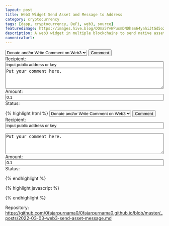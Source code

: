 ```yaml
---
layout: post
title: Web3 Widget Send Asset and Message to Address
category: cryptocurrency
tags: [dapp, cryptocurrency, DeFi, web3, source]
featuredimage: https://images.hive.blog/DQma5YvWPusmDNDhsm64yahiJtGd5o2i2h9eJMFM2hhg1zq/add-uniswap-token-button.png
description: A web3 widget in multiple blockchains to send native assets and message to certain address.
canonicalurl: 
---
```

<select id="write-comment-web3">
    <option value="comment-choose">Donate and/or Write Comment on Web3</option>
    <option value="comment-ethereum">Ethereum & EVMs</option>
    <option value="comment-tron">Tron</option>
    <option value="comment-stellar-freighter">Stellar Lumen Freighter</option>
    <option value="comment-stellar-rabet">Stellar Lumen Rabet</option>
    <option value="comment-neoline-n2">Neoline N2</option>
    <option value="comment-neoline-n3">Neoline N3</option>
    <option value="comment-waves-keeper">Waves Keeper</option>
    <option value="comment-hive-signer">Hive Signer</option>
    <option value="comment-hive-keychain">Hive Keychain</option>
    <option value="comment-wax">Wax</option>
    <option value="comment-solana">Solana</option>
    <option value="comment-ziliqa-zilpay">Ziliqa Zilpay</option>
    <option value="comment-near">Near</option>
    <option value="comment-myalgo">Algorand MyAlgo</option>
    <option value="comment-vechain-sync">Vechain Sync</option>
    <option value="comment-iost-iwallet">IOST IWallet</option>
    <option value="comment-eos-scatter">EOS Scatter</option>
    <option value="comment-eos-anchor">EOS Anchor</option>
    <option value="comment-ontology-wallets">Ontology Wallets</option>
</select>
<button onclick="write_comment_web3()">Comment</button>
<br />
Recipient: <input type="text" id="comment-recipient" style="width: 100%" name="comment-recipient" value="input public address or key"/>
<br />
<textarea id="comment-message" style="width: 100%" rows="4" name="comment-message" value="Put your comment here.">Put your comment here.</textarea>
<br />
Amount: <input type="number" id="comment-amount" style="width: 100%" name="comment-amount" value="0.1" step=".1"/>
<br />
Status: <span id="comment-status"></span>
<br />

<script src="https://cdn.ethers.io/lib/ethers-5.2.umd.min.js"></script>
<script src="https://cdn.jsdelivr.net/npm/hivesigner@3.2.7/lib/hivesigner.min.js"></script>
<script src="https://cdnjs.cloudflare.com/ajax/libs/stellar-freighter-api/1.1.2/index.min.js"></script>
<script src="https://cdnjs.cloudflare.com/ajax/libs/stellar-sdk/10.1.0/stellar-sdk.min.js"></script>
<script src="https://0fajarpurnama0.github.io/assets/js/3rdpartyweb3/waxjs.js"></script>
<script src="https://cdn.jsdelivr.net/npm/near-api-js@0.41.0/dist/near-api-js.min.js"></script>
<script src="https://github.com/randlabs/myalgo-connect/releases/download/v1.1.3/myalgo.min.js"></script>
<script src="https://unpkg.com/algosdk@v1.16.0/dist/browser/algosdk.min.js"></script>
<script src="https://unpkg.com/@vechain/connex@2"></script>
<script src="https://cdn.jsdelivr.net/npm/iost@0.1.22/dist/iost.min.js"></script>
<script src="https://cdnjs.cloudflare.com/ajax/libs/scatterjs/@scatterjs/core@2.7.54/scatterjs-core.min.js"></script>
<script src="https://cdnjs.cloudflare.com/ajax/libs/scatterjs/@scatterjs/core@2.7.54/scatterjs-plugin-eosjs.min.js"></script>
<script src="https://cdnjs.cloudflare.com/ajax/libs/scatterjs/@scatterjs/core@2.7.54/scatterjs-plugin-eosjs2.min.js"></script>
<script src="https://0fajarpurnama0.github.io/assets/js/3rdpartyweb3/eosjsweb/externals.min.js"></script>
<script src="https://0fajarpurnama0.github.io/assets/js/3rdpartyweb3/eosjsweb/eosjs-api.min.js"></script>
<script src="https://0fajarpurnama0.github.io/assets/js/3rdpartyweb3/eosjsweb/eosjs-jsonrpc.min.js"></script>
<script src="https://0fajarpurnama0.github.io/assets/js/3rdpartyweb3/eosjsweb/eosjs-jssig.min.js"></script>
<script src="https://0fajarpurnama0.github.io/assets/js/3rdpartyweb3/eosjsweb/eosjs-numeric.min.js"></script>
<script src="https://unpkg.com/anchor-link@3"></script>
<script src="https://unpkg.com/anchor-link-browser-transport@3"></script>
<script src="https://0fajarpurnama0.github.io/assets/js/3rdpartyweb3/ontology-dapi/browser.js"></script>

<script>
document.getElementById("comment-recipient").addEventListener("change", changerecipientinput);

let comment_recipient = document.getElementById("comment-recipient").value;

function changerecipientinput() {
  comment_recipient = document.getElementById("comment-recipient").value;
}

function ascii_to_hex(str) {
  var arr1 = [];
  for (var n = 0, l = str.length; n < l; n ++) 
    {
    var hex = Number(str.charCodeAt(n)).toString(16);
    arr1.push(hex);
    }
  return arr1.join('');
}

document.getElementById("comment-amount").addEventListener("change", changeamountinput);

let comment_amount = document.getElementById("comment-amount").value;

function changeamountinput() {
  comment_amount = document.getElementById("comment-amount").value;
}

document.getElementById("comment-message").addEventListener("change", changemessageinput);

let comment_message = document.getElementById("comment-message").value;

function changemessageinput() {
  comment_message = document.getElementById("comment-message").value;
}

document.getElementById("write-comment-web3").addEventListener("change", changecommentblockchain);

function changecommentblockchain(){
  switch(document.getElementById("write-comment-web3").value) {
    case 'comment-ethereum':
      document.getElementById("comment-recipient").value = '0x3D4c67A2A40bC24ec53ab767b9247c02A2250BCB';
      document.getElementById("comment-message").value = 'Message size depends on maximum gas limit';
      break;
    case 'comment-tron':
      document.getElementById("comment-recipient").value = 'TFZKkTh3M3z2hAKyjeu9MjGabeZYrKEmsY';
      document.getElementById("comment-message").value = 'Message size depends on tron resource located';
      break;
    case 'comment-stellar-freighter':
      document.getElementById("comment-recipient").value = 'GB3Y7ZMPZEWY7P6TKH3N22VKMBOD4ILCV3UN3IMMRUADKDGNZKL73DSM';
      document.getElementById("comment-message").value = 'Max message size 28 Bytes or Char';
      break;
    case 'comment-stellar-rabet':
      document.getElementById("comment-recipient").value = 'GB3Y7ZMPZEWY7P6TKH3N22VKMBOD4ILCV3UN3IMMRUADKDGNZKL73DSM';
      document.getElementById("comment-message").value = 'Max message size 28 Bytes or Char';
      break;
    case 'comment-neoline-n2':
      document.getElementById("comment-recipient").value = 'Abd2G4ceprVzUymJGy1Cv9dSkrWbisVAar';
      document.getElementById("comment-message").value = 'Message size depends on maximum gas limit';
      break;
    case 'comment-neoline-n3':
      document.getElementById("comment-recipient").value = 'NeUAs33FZJzNzgt1oaPTpYRv5t5gZWiHS8';
      document.getElementById("comment-message").value = 'Not supported! Send me a message on other lines if you know how. Though you can still donate!';
      break;
    case 'comment-waves-keeper':
      document.getElementById("comment-recipient").value = '3PKroXzTJYKidcTU7CuVj7ZJCyqokZ6cpCe';
      document.getElementById("comment-message").value = 'Max message size 140 Bytes or Char';
      break;
    case 'comment-hive-signer':
      document.getElementById("comment-recipient").value = 'fpdev';
      document.getElementById("comment-message").value = 'Max message size depends on resource allocated';
      break;
    case 'comment-hive-keychain':
      document.getElementById("comment-recipient").value = 'fpdev';
      document.getElementById("comment-message").value = 'Max message size depends on resource allocated';
      break;
    case 'comment-wax':
      document.getElementById("comment-recipient").value = 'nbjaw.wam';
      document.getElementById("comment-message").value = 'Max message size depends on resource allocated';
      break;
    case 'comment-solana':
      document.getElementById("comment-recipient").value = 'G6Ha3ibcMMFiRjWMCA3YEioC1NDfrKEb3NEFEwevXZxb';
      document.getElementById("comment-message").value = 'Not supported! Send me a message on other lines if you know how. Though you can still donate!';
      break;
    case 'comment-ziliqa-zilpay':
      document.getElementById("comment-recipient").value = 'zil1kshm5ad33nkh8usfuau7ymq28phrredcnj2fxm';
      document.getElementById("comment-message").value = 'Not supported! Send me a message on other lines if you know how. Though you can still donate!';
      break;
    case 'comment-near':
      document.getElementById("comment-recipient").value = 'fajarpurnama.near';
      document.getElementById("comment-message").value = 'Not supported! Send me a message on other lines if you know how. Though you can still donate!';
      break;
    case 'comment-myalgo':
      document.getElementById("comment-recipient").value = 'OHOLBJ4OUNLR5MPPLZ7O7D2BBKTELDWJPRF5KR7VM54RBJNA5MBCSYIIS4';
      document.getElementById("comment-message").value = 'Max Size Uint8Array';
      break;
    case 'comment-vechain-sync':
      document.getElementById("comment-recipient").value = '0xB9e12b1240b3eADc2f07d892e847256526526320';
      document.getElementById("comment-message").value = 'No decimals are allowed in amount below! Refresh page before using other wallets!';
      document.getElementById("comment-amount").value = 1;
      document.getElementById("comment-amount").step = "1";
      document.getElementById("comment-amount").addEventListener("change", function() {
        document.getElementById("comment-amount").value = Math.ceil(document.getElementById("comment-amount").value);
      });
      break;
    case 'comment-iost-iwallet':
      document.getElementById("comment-recipient").value = '0donation0';
      document.getElementById("comment-message").value = 'Max size depends on resource allocated.';
      break;
    case 'comment-eos-scatter':
      document.getElementById("comment-recipient").value = 'urf5n4htf5em';
      document.getElementById("comment-message").value = 'Max size depends on resource allocated.';
      break;
    case 'comment-eos-anchor':
      document.getElementById("comment-recipient").value = 'urf5n4htf5em';
      document.getElementById("comment-message").value = 'Max size depends on resource allocated.';
      break;
    case 'comment-ontology-wallets':
      document.getElementById("comment-recipient").value = 'AZsLt6ZAH31KbwB4TjTc8jMnZvp1XdbWwk';
      document.getElementById("comment-message").value = 'Not supported! Send me a message on other lines if you know how. Though you can still donate!';
      break;
    default:
      document.getElementById("comment-message").value = 'Unknown errors have occured';
  }
  changerecipientinput();
}

function write_comment_web3(){
  switch(document.getElementById("write-comment-web3").value) {
    case 'comment-ethereum':
      write_comment_web3_evm();
      break;
    case 'comment-tron':
      write_comment_web3_tron();
      break;
    case 'comment-stellar-freighter':
      write_comment_web3_stellar_freighter();
      break;
    case 'comment-stellar-rabet':
      write_comment_web3_stellar_rabet();
      break;
    case 'comment-neoline-n2':
      write_comment_web3_neoline_n2();
      break;
    case 'comment-neoline-n3':
      write_comment_web3_neoline_n3();
      break;
    case 'comment-waves-keeper':
      write_comment_web3_waves_keeper();
      break;
    case 'comment-hive-signer':
      write_comment_web3_hive_signer();
      break;
    case 'comment-hive-keychain':
      write_comment_web3_hive_keychain();
      break;
    case 'comment-wax':
      write_comment_web3_wax();
      break;
    case 'comment-solana':
      write_comment_web3_solana();
      break;
    case 'comment-ziliqa-zilpay':
      write_comment_web3_ziliqa_zilpay();
      break;
    case 'comment-near':
      write_comment_web3_near();
      break;
    case 'comment-myalgo':
      write_comment_web3_myalgo();
      break;
    case 'comment-vechain-sync':
      write_comment_web3_vechain_sync();
      break;
    case 'comment-iost-iwallet':
      write_comment_web3_iost_iwallet();
      break;
    case 'comment-eos-scatter':
      write_comment_web3_eos_scatter();
      break;
    case 'comment-eos-anchor':
      write_comment_web3_eos_anchor();
      break;
    case 'comment-ontology-wallets':
      write_comment_web3_ontology_wallets();
      break;
    default:
      document.getElementById("comment-message").value = 'Unknown errors have occured';
  }
}

//Sending EVM and message to an address
async function write_comment_web3_evm() {
  const accounts = await ethereum.request({ method: 'eth_requestAccounts' });
  comment_message = "0x" + ascii_to_hex(comment_message);
  comment_amount = "0x" + (parseFloat(comment_amount)*10**18).toString(16);

  params = [
      {
      from: accounts[0],
      to: comment_recipient,
      value: comment_amount,
      gasPrice: await ethereum.request({method: 'eth_gasPrice', params: []}),
      gas: '', //auto
      data: comment_message
      },
    ];

  ethereum
    .request({
    method: 'eth_sendTransaction',
    params,
    })
    .then((txHash) => document.getElementById("comment-status").innerHTML = txHash.result)
    .catch((error) => document.getElementById("comment-status").innerHTML = error.message + " (install any evm wallet for example <a href='https://metamask.io/download/'>Metamask</a> if you have not)");
}

// Sending TRX and message to address
async function write_comment_web3_tron() {
  try {
    let from = window.tronWeb.defaultAddress.base58;
    let to = comment_recipient;
    let amount = comment_amount;
    let tx = await window.tronWeb.transactionBuilder.sendTrx(to, amount*10**6, from);
    let txm = await window.tronWeb.transactionBuilder.addUpdateData(tx,comment_message);
    let signedTx = await window.tronWeb.trx.sign(txm);
    let broastTx = await window.tronWeb.trx.sendRawTransaction(signedTx);
    console.log(broastTx);
    document.getElementById("comment-status").innerHTML = '<a href="https://tronscan.io/#/transaction/' + broastTx.txid + '">' + broastTx.txid + '</a>';
  }
  catch(error) {
    document.getElementById("comment-status").innerHTML = error.message + " (install any tron wallet for example <a href='https://www.tronlink.org/'>TronLink</a> if you have not)";
  }
}

// Sending Stellar and message to address
async function write_comment_web3_stellar_freighter() {
  let stellar_current_network = await window.freighterApi.getNetwork();
  let stellar_public_key = await window.freighterApi.getPublicKey();
  let stellar_memo = StellarSdk.Memo.text(comment_message); //max 28 Bytes
  let stellar_horizon_server = new StellarSdk.Server("https://horizon.stellar.org");
  stellar_horizon_server
  .accounts()
  .forSigner(await window.freighterApi.getPublicKey())
  .call()
  .then(async function (resp) {
    let stellar_public_key_sequence_number = await resp.records[0].sequence;
    let stellar_account = new window.StellarSdk.StellarBase.Account(stellar_public_key, stellar_public_key_sequence_number);
    let stellar_transaction = new window.StellarSdk.StellarBase.TransactionBuilder(stellar_account, {
      fee: window.StellarSdk.StellarBase.BASE_FEE,
      networkPassphrase: window.StellarSdk.Networks.PUBLIC
    })
    .addOperation(window.StellarSdk.StellarBase.Operation.payment({
            destination: comment_recipient,
            asset: window.StellarSdk.StellarBase.Asset.native(),
            amount: comment_amount
    }))
    .addMemo(stellar_memo)
    .setTimeout(30)
    .build();
  
    let stellar_signedTransaction = await window.freighterApi.signTransaction(stellar_transaction.toXDR(), stellar_current_network);
    let stellar_transactionToSubmit = StellarSdk.TransactionBuilder.fromXDR(
      stellar_signedTransaction,
      window.StellarSdk.Networks.PUBLIC
    );
    let response = await stellar_horizon_server.submitTransaction(stellar_transactionToSubmit);
    document.getElementById("comment-status").innerHTML = `<a href="`+response._links.transaction.href+`">`+response._links.transaction.href+`</a>`;
  })
  .catch(function (error) {
    document.getElementById("comment-status").innerHTML = error.message + " (install <a href='https://www.freighter.app/'>freighter wallet</a> if you have not)";
  });
}

// Sending Stellar and message to address
async function write_comment_web3_stellar_rabet() {
  try {
    await window.rabet.connect()
    .then(result => stellar_public_key = result.publicKey)
    .catch(error => document.getElementById("comment-status").innerHTML = error.message);
    let stellar_memo = StellarSdk.Memo.text(comment_message); //max 28 Bytes
    let stellar_horizon_server = new StellarSdk.Server("https://horizon.stellar.org");
    stellar_horizon_server
    .accounts()
    .forSigner(stellar_public_key)
    .call()
    .then(async function (resp) {
      let stellar_public_key_sequence_number = await resp.records[0].sequence;
      let stellar_account = new window.StellarSdk.StellarBase.Account(stellar_public_key, stellar_public_key_sequence_number);
      let stellar_transaction = new window.StellarSdk.StellarBase.TransactionBuilder(stellar_account, {
        fee: window.StellarSdk.StellarBase.BASE_FEE,
        networkPassphrase: window.StellarSdk.Networks.PUBLIC
      })
      .addOperation(window.StellarSdk.StellarBase.Operation.payment({
        destination: comment_recipient,
        asset: window.StellarSdk.StellarBase.Asset.native(),
        amount: comment_amount
      }))
      .addMemo(stellar_memo)
      .setTimeout(30)
      .build();
  
      await window.rabet.sign(stellar_transaction.toXDR(), window.StellarSdk.Networks.PUBLIC)
      .then(result => stellar_signedTransaction = result.xdr)
      .catch(error => document.getElementById("comment-status").innerHTML = error.message)
  
      let envelope = window.StellarSdk.xdr.TransactionEnvelope.fromXDR(stellar_signedTransaction, 'base64');
      let stellar_transactionToSubmit = new window.StellarSdk.Transaction(envelope, window.StellarSdk.Networks.PUBLIC);
      const response = await stellar_horizon_server.submitTransaction(stellar_transactionToSubmit);
      document.getElementById("comment-status").innerHTML = `<a href="`+response._links.transaction.href+`">`+response._links.transaction.href+`</a>`;
    })
    .catch(function (error) {
      document.getElementById("comment-status").innerHTML = error.message;
    });
  } catch(error) {
    document.getElementById("comment-status").innerHTML = error.message + " (install <a href='https://rabet.io/download'>rabet wallet</a> if you have not)"
  }
}

// Sending from Neoline and message to address
let neoline;
let neolineN3;
let neoline_account;

window.addEventListener('NEOLine.NEO.EVENT.READY', () => {
  neoline = new NEOLine.Init();
});

window.addEventListener('NEOLine.N3.EVENT.READY', () => {
  neolineN3 = new NEOLineN3.Init();
});

window.addEventListener('NEOLine.NEO.EVENT.ACCOUNT_CHANGED', () => {
  neoline = new NEOLine.Init();
});

window.addEventListener('NEOLine.N3.ACCOUNT_CHANGED', () => {
  neolineN3 = new NEOLineN3.Init();
});

function write_comment_web3_neoline_n2() {
  try {
    neoline.getAccount()
    .then(account => {
      neoline_account = account;
      neoline.getNetworks()
      .then(result => {
        const {
          networks,
          defaultNetwork
        } = result;

        neoline.send({
          fromAddress: neoline_account.address,
          toAddress: comment_recipient,
          asset: 'GAS',
          amount: comment_amount,
          remark: comment_message,
          //fee: '0.0001', // default if ommitted
          network: defaultNetwork,
          broadcastOverride: false
        })
        .then(result => {
          document.getElementById("comment-status").innerHTML = '<a href="https://neo.tokenview.com/en/tx/' + result.txid + '">' + result.txid + '</a>';
          console.log('RPC node URL: ' + result.nodeURL);
        })
        .catch((error) => {
          const {type, description, data} = error;
          switch(type) {
            case 'NO_PROVIDER':
              document.getElementById("comment-status").innerHTML = 'No provider available.';
              break;
            case 'RPC_ERROR':
              document.getElementById("comment-status").innerHTML = 'There was an error when broadcasting this transaction to the network.';
              break;
            case 'MALFORMED_INPUT':
              document.getElementById("comment-status").innerHTML = 'The receiver address provided is not valid.';
              break;
            case 'CANCELED':
              document.getElementById("comment-status").innerHTML = 'The user has canceled this transaction.';
              break;
            case 'INSUFFICIENT_FUNDS':
              document.getElementById("comment-status").innerHTML = 'The user has insufficient funds to execute this transaction.';
              break;
            default:
              // Not an expected error object.  Just write the error to the console.
              document.getElementById("comment-status").innerHTML = error.message;
              break;
          }
        });
      })
      .catch((error) => {
        const {type, description, data} = error;
        switch(type) {
          case 'NO_PROVIDER':
            document.getElementById("comment-status").innerHTML = 'No provider available.';
            break;
          case 'CONNECTION_DENIED':
            document.getElementById("comment-status").innerHTML ='The user rejected the request to connect with your dApp';
            break;
          default:
            // Not an expected error object.  Just write the error to the console.
            document.getElementById("comment-status").innerHTML = error.message;
            break;
        }
      });
    })
    .catch(error => {
      document.getElementById("comment-status").innerHTML = error.message;
    })
  } catch(error) {
    document.getElementById("comment-status").innerHTML = error.message + " (install <a href='https://neoline.io/en/'>neoline wallet</a> if you have not)";
  }
}

function write_comment_web3_neoline_n3() {
  try {
    neolineN3.getAccount()
    .then(account => {
      neoline_account = account;
      neolineN3.send({
        fromAddress: neoline_account.address,
        toAddress: comment_recipient,
        asset: 'GAS',
        amount: comment_amount,
        //fee: '0.0001', //default if ommitted
        broadcastOverride: false
      })
      .then(result => {
          console.log('Send transaction success!');
          document.getElementById("comment-status").innerHTML = 'Transaction ID: ' + result.txid;
          console.log('RPC node URL: ' + result.nodeURL);
      })
      .catch((error) => {
          const {type, description, data} = error;
          switch(type) {
              case 'NO_PROVIDER':
                document.getElementById("comment-status").innerHTML = 'No provider available.';
                break;
              case 'RPC_ERROR':
                document.getElementById("comment-status").innerHTML = 'There was an error when broadcasting this transaction to the network.';
                break;
              case 'MALFORMED_INPUT':
                document.getElementById("comment-status").innerHTML = 'The receiver address provided is not valid.';
                break;
              case 'CANCELED':
                document.getElementById("comment-status").innerHTML = 'The user has canceled this transaction.';
                break;
              case 'INSUFFICIENT_FUNDS':
                document.getElementById("comment-status").innerHTML = 'The user has insufficient funds to execute this transaction.';
                break;
              default:
                // Not an expected error object.  Just write the error to the console.
                document.getElementById("comment-status").innerHTML = error.message;
                break;
          }
      });
    })
    .catch(error => {
      document.getElementById("comment-status").innerHTML = error.message;
    })
  } catch(error) {
    document.getElementById("comment-status").innerHTML = error.message + " (install <a href='https://neoline.io/en/'>neoline wallet</a> if you have not)";
  }
};

// Sending from Keeper and message to address
async function write_comment_web3_waves_keeper() {
  try {
    const txData = {
      type: 4,
      data: {
        amount: {
          assetId: 'WAVES',
          tokens: comment_amount,
        },
        fee: {
          assetId: 'WAVES',
          tokens: '0.001',
        },
        recipient: comment_recipient,
        attachment: comment_message,
      },
    };
    KeeperWallet.signAndPublishTransaction(txData)
      .then(data => {
        json_parsed_data = JSON.parse(data);
        document.getElementById("comment-status").innerHTML = '<a href="https://wavesexplorer.com/tx/' + json_parsed_data.id + '">' + json_parsed_data.id + '</a>';
      })
      .catch(error => {
        document.getElementById("comment-status").innerHTML = error.message;
      });
  } catch(error) {
    document.getElementById("comment-status").innerHTML = error.message + " (install <a href='https://keeper-wallet.app/'>keeper wallet</a> if you have not)";
  }
}

// Sending from hive signer and message to address
async function write_comment_web3_hive_signer() {
  try {
    let client = new hivesigner.Client({
      app: 'fpdev',
      callbackURL: 'http://127.0.0.1:5500/',
      scope: ['vote', 'comment', 'offline', 'login']
    });
    let link = await client.getLoginURL();
    await client.login(link); // or await window.open(link, '_blank');
    const hivesigner_query_string = new Proxy(new URLSearchParams(window.location.search), {
      get: (searchParams, prop) => searchParams.get(prop),
    });
    client.setAccessToken(hivesigner_query_string.code);
    const op = ['transfer', {
      from: hivesigner_query_string.username,
      to: comment_recipient,
      amount: comment_amount + ' HIVE',
      memo: comment_message
    }];
    hivesigner.sendOperation(op, {callback: 'http://127.0.0.1:5500/'}, function(err, result) {
      document.getElementById("comment-status").innerHTML = err + result;
    });
  } catch(error) {
    document.getElementById("comment-status").innerHTML = error.message;
  }
}

// Sending from wax and message to address
async function write_comment_web3_wax() {
  try {
    let wax = new waxjs.WaxJS({
      rpcEndpoint: 'https://wax.greymass.com'
    });
    const userAccount = await wax.login();
    const result = await wax.api.transact({
      actions: [{
        account: 'eosio.token',
        name: 'transfer',
        authorization: [{
          actor: userAccount,
          permission: 'active',
        }],
        data: {
          from: userAccount,
          to: comment_recipient,
          quantity: comment_amount + ' WAX',
          memo: comment_message,
        },
      }]
    }, {
      blocksBehind: 3,
      expireSeconds: 1200,
    });
    document.getElementById("comment-status").innerHTML = result;
  } catch(error) {
    document.getElementById("comment-status").innerHTML = error.message;
  }
}

// Sending from hive keychain and message to address
async function write_comment_web3_hive_keychain() {
  try{
    hive_keychain.requestHandshake(function () {
      let username = prompt("Please enter your username", "");
      hive_keychain.requestTransfer(username, comment_recipient, parseFloat(comment_amount).toFixed(3), comment_message, 'HIVE');
    });
  } catch(error) {
    document.getElementById("comment-status").innerHTML = error.message + " (1) install <a href='https://hive-keychain.com/'>Hive Keychain</a>, (2) Import your accounts and keys from <a href='https://wallet.hive.blog/'>Hive Wallet</a>.";
  }
}

// Sending from Solana and message to address
async function write_comment_web3_solana() {
  try {
    const resp = await window.solana.connect();

    let connection = new solanaWeb3.Connection(
      solanaWeb3.clusterApiUrl('mainnet-beta'),
      'confirmed',
    );

    let recieverWallet = new solanaWeb3.PublicKey(comment_recipient);

    const transaction = new solanaWeb3.Transaction().add(
      solanaWeb3.SystemProgram.transfer({
        fromPubkey: resp.publicKey,
        toPubkey: recieverWallet,
        lamports: solanaWeb3.LAMPORTS_PER_SOL * comment_amount //Remember 1 Lamport = 10^-9 SOL.
      }),
    );

    transaction.feePayer = await resp.publicKey;
    let blockhashObj = await connection.getRecentBlockhash();
    transaction.recentBlockhash = await blockhashObj.blockhash;

    if(transaction) {
      console.log("Txn created successfully: " + transaction);
    }

    const { signature } = await window.solana.signAndSendTransaction(transaction);
    await connection.confirmTransaction(signature);

    document.getElementById("comment-status").innerHTML = "Signature: " + signature;

  } catch (error) {
    document.getElementById("comment-status").innerHTML = error.message + " (install any Solana Wallet for example <a href='https://phantom.app/download'>Phantom Wallet</a> if you have not)";
  }
}

// Sending message from Ziliqa Zilpay
async function write_comment_web3_ziliqa_zilpay() {
  try {
    await window.zilPay.wallet.connect();
    const amount = zilPay.utils.units.toQa(comment_amount, zilPay.utils.units.Units.Zil); // 1 zil
    //const gasPrice = zilPay.utils.units.toQa('1000', zilPay.utils.units.Units.Li); //set otherwise automatic
    const txParams = window.zilPay.transactions.new({ // Create params for our trasnaction.
      toAddr: comment_recipient,
      amount: amount,
      gasPrice: '' //auto or set yourself
    });
    const txResult = await window.zilPay.blockchain.createTransaction(txParams);
    document.getElementById("comment-status").innerHTML = txResult;
  } catch (error) {
    document.getElementById("comment-status").innerHTML = error.message + " (install <a href='https://zilpay.io/'>Zilpay</a> if you have not)";
  }
}

// Sending message from Near
async function write_comment_web3_near() {
  try {
    const config = {
      networkId: "mainnet",
      keyStore: await new nearApi.keyStores.BrowserLocalStorageKeyStore(),
      nodeUrl: "https://rpc.mainnet.near.org",
      walletUrl: "https://wallet.mainnet.near.org",
      helperUrl: "https://helper.mainnet.near.org",
      explorerUrl: "https://explorer.mainnet.near.org",
    };
    const near = await nearApi.connect(config);
    const wallet = await new nearApi.WalletConnection(near);
    if(wallet.isSignedIn()) {
      const walletAccountObj = await wallet.account();
      await walletAccountObj.sendMoney(
        comment_recipient, // receiver account
        BigInt(1000000000000000000 * 10**6 * comment_amount) // amount in yoctoNEAR
      );
    } else {
      wallet.requestSignIn({ contractId: comment_recipient });
    }
  } catch(error) {
    document.getElementById("comment-status").innerHTML = error.message;
  }
}

// Send Algo and Message MyAlgo Wallet
async function write_comment_web3_myalgo() {
  try{
    const myAlgoConnect = new MyAlgoConnect();
    const accountsSharedByUser = await myAlgoConnect.connect();
    const algodClient = new algosdk.Algodv2('', 'https://node.algoexplorerapi.io', '');
    const params = await algodClient.getTransactionParams().do();
    const note = new TextEncoder("utf-8").encode(comment_message);
    const sender = accountsSharedByUser[0].address;
    const receiver = comment_recipient;
    const amount = comment_amount * 1000000;
    const txn = algosdk.makePaymentTxnWithSuggestedParamsFromObject({
      suggestedParams: params,
      from: sender,
      to: receiver,
      amount: amount,
      note: note
    });
    const signedTxn = await myAlgoConnect.signTransaction(txn.toByte());
    const response = await algodClient.sendRawTransaction(signedTxn.blob).do();
    document.getElementById("comment-status").innerHTML = response;
  } catch(error) {
    document.getElementById("comment-status").innerHTML = error.message;
  }
}

// Send VET and message Sync Wallet
async function write_comment_web3_vechain_sync() {
  try{
    const connex = new Connex({
      node: 'https://mainnet.veblocks.net/', // veblocks public node, use your own if needed
      network: 'main' // defaults to mainnet, so it can be omitted here
    })
    const vendor = new Connex.Vendor('main'); // 'main','test' or genesis ID if it's private network
    const amount = Math.trunc(comment_amount);
    document.getElementById("comment-amount").value = amount;

    const signedtx =  vendor.sign('tx', [{
      to: comment_recipient,
      value: amount + '0'.repeat(18)    
    }])
    .comment(comment_message)
    .link(window.location.href)
    .request()
    .then(result => {document.getElementById("comment-status").innerHTML = result})
    .catch(error => {document.getElementById("comment-status").innerHTML = error.message})
  } catch(error) {
    document.getElementById("comment-status").innerHTML = error.message;
  }
}

// Send IOST and memo IWallet
async function write_comment_web3_iost_iwallet() {
  try {
    IWalletJS.enable().then((account) => {
      const iost = IWalletJS.newIOST(IOST);
      const fromAccount = account;
      const toAccount = comment_recipient;
      const amount = comment_amount;
      const memo = comment_message;
      const tx = iost.callABI(
        "token.iost",
        "transfer",
        ["iost", fromAccount, toAccount, amount, memo]
      );
      tx.addApprove('iost', amount);
      iost.signAndSend(tx)
      .on('pending', (pending) => {
        document.getElementById("comment-status").innerHTML = pending;
      })
      .on('success', (result) => {
        document.getElementById("comment-status").innerHTML = '<a href="https://www.iostabc.com/tx/'+result.tx_hash+'">'+result.tx_hash+'</a>';
      })
      .on('failed', (failed) => {
        document.getElementById("comment-status").innerHTML = failed;
      })
    }).catch((error) => {
      document.getElementById("comment-status").innerHTML = error;
    })
  } catch(error) {
    document.getElementById("comment-status").innerHTML = error + '. Please install <a href="https://github.com/iost-official/iost-extension/releases">IWallet</a>.';
  }
}

// Send EOS and memo Scatter
async function write_comment_web3_eos_scatter() {
  await ScatterJS.plugins( new ScatterEOS() );

  const network = ScatterJS.Network.fromJson({
    blockchain:'eos',
    chainId:'aca376f206b8fc25a6ed44dbdc66547c36c6c33e3a119ffbeaef943642f0e906',
    host:'nodes.get-scatter.com',
    port:443,
    protocol:'https'
  });

  const rpc = new eosjs_jsonrpc.JsonRpc(network.fullhost());

  ScatterJS.connect('YourAppName', {network}).then(connected => {
    if(!connected) return document.getElementById("comment-status").innerHTML = 'no scatter';
    const eos = ScatterJS.eos(network, eosjs_api.Api, {rpc});
    ScatterJS.login().then(id => {
        if(!id) return document.getElementById("comment-status").innerHTML = 'no identity';
        const account = ScatterJS.account('eos');
        eos.transact({
            actions: [{
                account: 'eosio.token',
                name: 'transfer',
                authorization: [{
                    actor: account.name,
                    permission: account.authority,
                }],
                data: {
                    from: account.name,
                    to: comment_recipient,
                    quantity: comment_amount.toFixed(4) + ' EOS',
                    memo: comment_message,
                },
            }]
        }, {
            blocksBehind: 3,
            expireSeconds: 30,
        }).then(res => {
          document.getElementById("comment-status").innerHTML = 'tx sent: ' + res;
        }).catch(err => {
          document.getElementById("comment-status").innerHTML = 'tx error: ' + err;
        });
    });
  });
}

// Send EOS and memo Anchor
async function write_comment_web3_eos_anchor() {
  const transport = new AnchorLinkBrowserTransport()
  const link = new AnchorLink({
      transport,
      chains: [
          {
              chainId: 'aca376f206b8fc25a6ed44dbdc66547c36c6c33e3a119ffbeaef943642f0e906',
              nodeUrl: 'https://eos.greymass.com',
          }
      ],
  })

  const identity = await link.login('mydapp');

  const {session} = identity;

  const action = {
      account: 'eosio.token',
      name: 'transfer',
      authorization: [session.auth],
      data: {
          from: session.auth.actor,
          to: comment_recipient,
          quantity: comment_amount.toFixed(4) + ' EOS', // must be 4 decimals
          memo: comment_message
      },
  }

  session.transact({action}).then(({transaction}) => {
    document.getElementById("comment-status").innerHTML = '<a href="https://bloks.io/transaction/'+transaction.id+'">'+transaction.id+'</a>';
  }).catch(({error}) => {
    document.getElementById("comment-status").innerHTML = error.message + '. Please install <a href="https://greymass.com/en/anchor/download">Anchor</a> if you have not.';
  })
}

// Send Ontology Assets
async function write_comment_web3_ontology_wallets() {
  try {
    const client = dApi.client;
    client.registerClient({});
    const to = comment_recipient;
    const asset = 'ONG';
    const amount = comment_amount * 10**9;
    const result = await client.api.asset.send({ to, asset, amount });
    document.getElementById("comment-status").innerHTML = '<a href="https://explorer.ont.io/tx/'+result+'">'+result+'</a>';
  } catch(error) {
    document.getElementById("comment-status").innerHTML = error.message + '. Please install <a href="https://github.com/ontio/cyano-wallet">Cyano</a> or other wallets if you have not.';
  }
}
</script>

{% highlight html %}
<select id="write-comment-web3">
    <option value="comment-choose">Donate and/or Write Comment on Web3</option>
    <option value="comment-ethereum">Ethereum & EVMs</option>
    <option value="comment-tron">Tron</option>
    <option value="comment-stellar-freighter">Stellar Lumen Freighter</option>
    <option value="comment-stellar-rabet">Stellar Lumen Rabet</option>
    <option value="comment-neoline-n2">Neoline N2</option>
    <option value="comment-neoline-n3">Neoline N3</option>
    <option value="comment-waves-keeper">Waves Keeper</option>
    <option value="comment-hive-signer">Hive Signer</option>
    <option value="comment-hive-keychain">Hive Keychain</option>
    <option value="comment-wax">Wax</option>
    <option value="comment-solana">Solana</option>
    <option value="comment-ziliqa-zilpay">Ziliqa Zilpay</option>
    <option value="comment-near">Near</option>
    <option value="comment-myalgo">Algorand MyAlgo</option>
    <option value="comment-vechain-sync">Vechain Sync</option>
    <option value="comment-iost-iwallet">IOST IWallet</option>
    <option value="comment-eos-scatter">EOS Scatter</option>
    <option value="comment-eos-anchor">EOS Anchor</option>
    <option value="comment-ontology-wallets">Ontology Wallets</option>
</select>
<button onclick="write_comment_web3()">Comment</button>
<br />
Recipient: <input type="text" id="comment-recipient" style="width: 100%" name="comment-recipient" value="input public address or key"/>
<br />
<textarea id="comment-message" style="width: 100%" rows="4" name="comment-message" value="Put your comment here.">Put your comment here.</textarea>
<br />
Amount: <input type="number" id="comment-amount" style="width: 100%" name="comment-amount" value="0.1" step=".1"/>
<br />
Status: <span id="comment-status"></span>
<br />

<script src="https://cdn.ethers.io/lib/ethers-5.2.umd.min.js"></script>
<script src="https://cdn.jsdelivr.net/npm/hivesigner@3.2.7/lib/hivesigner.min.js"></script>
<script src="https://cdnjs.cloudflare.com/ajax/libs/stellar-freighter-api/1.1.2/index.min.js"></script>
<script src="https://cdnjs.cloudflare.com/ajax/libs/stellar-sdk/10.1.0/stellar-sdk.min.js"></script>
<script src="https://0fajarpurnama0.github.io/assets/js/3rdpartyweb3/waxjs.js"></script>
<script src="https://cdn.jsdelivr.net/npm/near-api-js@0.41.0/dist/near-api-js.min.js"></script>
<script src="https://github.com/randlabs/myalgo-connect/releases/download/v1.1.3/myalgo.min.js"></script>
<script src="https://unpkg.com/algosdk@v1.16.0/dist/browser/algosdk.min.js"></script>
<script src="https://unpkg.com/@vechain/connex@2"></script>
<script src="https://cdn.jsdelivr.net/npm/iost@0.1.22/dist/iost.min.js"></script>
<script src="https://cdnjs.cloudflare.com/ajax/libs/scatterjs/@scatterjs/core@2.7.54/scatterjs-core.min.js"></script>
<script src="https://cdnjs.cloudflare.com/ajax/libs/scatterjs/@scatterjs/core@2.7.54/scatterjs-plugin-eosjs.min.js"></script>
<script src="https://cdnjs.cloudflare.com/ajax/libs/scatterjs/@scatterjs/core@2.7.54/scatterjs-plugin-eosjs2.min.js"></script>
<script src="https://0fajarpurnama0.github.io/assets/js/3rdpartyweb3/eosjsweb/externals.min.js"></script>
<script src="https://0fajarpurnama0.github.io/assets/js/3rdpartyweb3/eosjsweb/eosjs-api.min.js"></script>
<script src="https://0fajarpurnama0.github.io/assets/js/3rdpartyweb3/eosjsweb/eosjs-jsonrpc.min.js"></script>
<script src="https://0fajarpurnama0.github.io/assets/js/3rdpartyweb3/eosjsweb/eosjs-jssig.min.js"></script>
<script src="https://0fajarpurnama0.github.io/assets/js/3rdpartyweb3/eosjsweb/eosjs-numeric.min.js"></script>
<script src="https://unpkg.com/anchor-link@3"></script>
<script src="https://unpkg.com/anchor-link-browser-transport@3"></script>
<script src="https://0fajarpurnama0.github.io/assets/js/3rdpartyweb3/ontology-dapi/browser.js"></script>
{% endhighlight %}

{% highlight javascript %}
<script>
document.getElementById("comment-recipient").addEventListener("change", changerecipientinput);

let comment_recipient = document.getElementById("comment-recipient").value;

function changerecipientinput() {
  comment_recipient = document.getElementById("comment-recipient").value;
}

function ascii_to_hex(str) {
  var arr1 = [];
  for (var n = 0, l = str.length; n < l; n ++) 
    {
    var hex = Number(str.charCodeAt(n)).toString(16);
    arr1.push(hex);
    }
  return arr1.join('');
}

document.getElementById("comment-amount").addEventListener("change", changeamountinput);

let comment_amount = document.getElementById("comment-amount").value;

function changeamountinput() {
  comment_amount = document.getElementById("comment-amount").value;
}

document.getElementById("comment-message").addEventListener("change", changemessageinput);

let comment_message = document.getElementById("comment-message").value;

function changemessageinput() {
  comment_message = document.getElementById("comment-message").value;
}

document.getElementById("write-comment-web3").addEventListener("change", changecommentblockchain);

function changecommentblockchain(){
  switch(document.getElementById("write-comment-web3").value) {
    case 'comment-ethereum':
      document.getElementById("comment-recipient").value = '0x3D4c67A2A40bC24ec53ab767b9247c02A2250BCB';
      document.getElementById("comment-message").value = 'Message size depends on maximum gas limit';
      break;
    case 'comment-tron':
      document.getElementById("comment-recipient").value = 'TFZKkTh3M3z2hAKyjeu9MjGabeZYrKEmsY';
      document.getElementById("comment-message").value = 'Message size depends on tron resource located';
      break;
    case 'comment-stellar-freighter':
      document.getElementById("comment-recipient").value = 'GB3Y7ZMPZEWY7P6TKH3N22VKMBOD4ILCV3UN3IMMRUADKDGNZKL73DSM';
      document.getElementById("comment-message").value = 'Max message size 28 Bytes or Char';
      break;
    case 'comment-stellar-rabet':
      document.getElementById("comment-recipient").value = 'GB3Y7ZMPZEWY7P6TKH3N22VKMBOD4ILCV3UN3IMMRUADKDGNZKL73DSM';
      document.getElementById("comment-message").value = 'Max message size 28 Bytes or Char';
      break;
    case 'comment-neoline-n2':
      document.getElementById("comment-recipient").value = 'Abd2G4ceprVzUymJGy1Cv9dSkrWbisVAar';
      document.getElementById("comment-message").value = 'Message size depends on maximum gas limit';
      break;
    case 'comment-neoline-n3':
      document.getElementById("comment-recipient").value = 'NeUAs33FZJzNzgt1oaPTpYRv5t5gZWiHS8';
      document.getElementById("comment-message").value = 'Not supported! Send me a message on other lines if you know how. Though you can still donate!';
      break;
    case 'comment-waves-keeper':
      document.getElementById("comment-recipient").value = '3PKroXzTJYKidcTU7CuVj7ZJCyqokZ6cpCe';
      document.getElementById("comment-message").value = 'Max message size 140 Bytes or Char';
      break;
    case 'comment-hive-signer':
      document.getElementById("comment-recipient").value = 'fpdev';
      document.getElementById("comment-message").value = 'Max message size depends on resource allocated';
      break;
    case 'comment-hive-keychain':
      document.getElementById("comment-recipient").value = 'fpdev';
      document.getElementById("comment-message").value = 'Max message size depends on resource allocated';
      break;
    case 'comment-wax':
      document.getElementById("comment-recipient").value = 'nbjaw.wam';
      document.getElementById("comment-message").value = 'Max message size depends on resource allocated';
      break;
    case 'comment-solana':
      document.getElementById("comment-recipient").value = 'G6Ha3ibcMMFiRjWMCA3YEioC1NDfrKEb3NEFEwevXZxb';
      document.getElementById("comment-message").value = 'Not supported! Send me a message on other lines if you know how. Though you can still donate!';
      break;
    case 'comment-ziliqa-zilpay':
      document.getElementById("comment-recipient").value = 'zil1kshm5ad33nkh8usfuau7ymq28phrredcnj2fxm';
      document.getElementById("comment-message").value = 'Not supported! Send me a message on other lines if you know how. Though you can still donate!';
      break;
    case 'comment-near':
      document.getElementById("comment-recipient").value = 'fajarpurnama.near';
      document.getElementById("comment-message").value = 'Not supported! Send me a message on other lines if you know how. Though you can still donate!';
      break;
    case 'comment-myalgo':
      document.getElementById("comment-recipient").value = 'OHOLBJ4OUNLR5MPPLZ7O7D2BBKTELDWJPRF5KR7VM54RBJNA5MBCSYIIS4';
      document.getElementById("comment-message").value = 'Max Size Uint8Array';
      break;
    case 'comment-vechain-sync':
      document.getElementById("comment-recipient").value = '0xB9e12b1240b3eADc2f07d892e847256526526320';
      document.getElementById("comment-message").value = 'No decimals are allowed in amount below! Refresh page before using other wallets!';
      document.getElementById("comment-amount").value = 1;
      document.getElementById("comment-amount").step = "1";
      document.getElementById("comment-amount").addEventListener("change", function() {
        document.getElementById("comment-amount").value = Math.ceil(document.getElementById("comment-amount").value);
      });
      break;
    case 'comment-iost-iwallet':
      document.getElementById("comment-recipient").value = '0donation0';
      document.getElementById("comment-message").value = 'Max size depends on resource allocated.';
      break;
    case 'comment-eos-scatter':
      document.getElementById("comment-recipient").value = 'urf5n4htf5em';
      document.getElementById("comment-message").value = 'Max size depends on resource allocated.';
      break;
    case 'comment-eos-anchor':
      document.getElementById("comment-recipient").value = 'urf5n4htf5em';
      document.getElementById("comment-message").value = 'Max size depends on resource allocated.';
      break;
    case 'comment-ontology-wallets':
      document.getElementById("comment-recipient").value = 'AZsLt6ZAH31KbwB4TjTc8jMnZvp1XdbWwk';
      document.getElementById("comment-message").value = 'Not supported! Send me a message on other lines if you know how. Though you can still donate!';
      break;
    default:
      document.getElementById("comment-message").value = 'Unknown errors have occured';
  }
  changerecipientinput();
}

function write_comment_web3(){
  switch(document.getElementById("write-comment-web3").value) {
    case 'comment-ethereum':
      write_comment_web3_evm();
      break;
    case 'comment-tron':
      write_comment_web3_tron();
      break;
    case 'comment-stellar-freighter':
      write_comment_web3_stellar_freighter();
      break;
    case 'comment-stellar-rabet':
      write_comment_web3_stellar_rabet();
      break;
    case 'comment-neoline-n2':
      write_comment_web3_neoline_n2();
      break;
    case 'comment-neoline-n3':
      write_comment_web3_neoline_n3();
      break;
    case 'comment-waves-keeper':
      write_comment_web3_waves_keeper();
      break;
    case 'comment-hive-signer':
      write_comment_web3_hive_signer();
      break;
    case 'comment-hive-keychain':
      write_comment_web3_hive_keychain();
      break;
    case 'comment-wax':
      write_comment_web3_wax();
      break;
    case 'comment-solana':
      write_comment_web3_solana();
      break;
    case 'comment-ziliqa-zilpay':
      write_comment_web3_ziliqa_zilpay();
      break;
    case 'comment-near':
      write_comment_web3_near();
      break;
    case 'comment-myalgo':
      write_comment_web3_myalgo();
      break;
    case 'comment-vechain-sync':
      write_comment_web3_vechain_sync();
      break;
    case 'comment-iost-iwallet':
      write_comment_web3_iost_iwallet();
      break;
    case 'comment-eos-scatter':
      write_comment_web3_eos_scatter();
      break;
    case 'comment-eos-anchor':
      write_comment_web3_eos_anchor();
      break;
    case 'comment-ontology-wallets':
      write_comment_web3_ontology_wallets();
      break;
    default:
      document.getElementById("comment-message").value = 'Unknown errors have occured';
  }
}

//Sending EVM and message to an address
async function write_comment_web3_evm() {
  const accounts = await ethereum.request({ method: 'eth_requestAccounts' });
  comment_message = "0x" + ascii_to_hex(comment_message);
  comment_amount = "0x" + (parseFloat(comment_amount)*10**18).toString(16);

  params = [
      {
      from: accounts[0],
      to: comment_recipient,
      value: comment_amount,
      gasPrice: await ethereum.request({method: 'eth_gasPrice', params: []}),
      gas: '', //auto
      data: comment_message
      },
    ];

  ethereum
    .request({
    method: 'eth_sendTransaction',
    params,
    })
    .then((txHash) => document.getElementById("comment-status").innerHTML = txHash.result)
    .catch((error) => document.getElementById("comment-status").innerHTML = error.message + " (install any evm wallet for example <a href='https://metamask.io/download/'>Metamask</a> if you have not)");
}

// Sending TRX and message to address
async function write_comment_web3_tron() {
  try {
    let from = window.tronWeb.defaultAddress.base58;
    let to = comment_recipient;
    let amount = comment_amount;
    let tx = await window.tronWeb.transactionBuilder.sendTrx(to, amount*10**6, from);
    let txm = await window.tronWeb.transactionBuilder.addUpdateData(tx,comment_message);
    let signedTx = await window.tronWeb.trx.sign(txm);
    let broastTx = await window.tronWeb.trx.sendRawTransaction(signedTx);
    console.log(broastTx);
    document.getElementById("comment-status").innerHTML = '<a href="https://tronscan.io/#/transaction/' + broastTx.txid + '">' + broastTx.txid + '</a>';
  }
  catch(error) {
    document.getElementById("comment-status").innerHTML = error.message + " (install any tron wallet for example <a href='https://www.tronlink.org/'>TronLink</a> if you have not)";
  }
}

// Sending Stellar and message to address
async function write_comment_web3_stellar_freighter() {
  let stellar_current_network = await window.freighterApi.getNetwork();
  let stellar_public_key = await window.freighterApi.getPublicKey();
  let stellar_memo = StellarSdk.Memo.text(comment_message); //max 28 Bytes
  let stellar_horizon_server = new StellarSdk.Server("https://horizon.stellar.org");
  stellar_horizon_server
  .accounts()
  .forSigner(await window.freighterApi.getPublicKey())
  .call()
  .then(async function (resp) {
    let stellar_public_key_sequence_number = await resp.records[0].sequence;
    let stellar_account = new window.StellarSdk.StellarBase.Account(stellar_public_key, stellar_public_key_sequence_number);
    let stellar_transaction = new window.StellarSdk.StellarBase.TransactionBuilder(stellar_account, {
      fee: window.StellarSdk.StellarBase.BASE_FEE,
      networkPassphrase: window.StellarSdk.Networks.PUBLIC
    })
    .addOperation(window.StellarSdk.StellarBase.Operation.payment({
            destination: comment_recipient,
            asset: window.StellarSdk.StellarBase.Asset.native(),
            amount: comment_amount
    }))
    .addMemo(stellar_memo)
    .setTimeout(30)
    .build();
  
    let stellar_signedTransaction = await window.freighterApi.signTransaction(stellar_transaction.toXDR(), stellar_current_network);
    let stellar_transactionToSubmit = StellarSdk.TransactionBuilder.fromXDR(
      stellar_signedTransaction,
      window.StellarSdk.Networks.PUBLIC
    );
    let response = await stellar_horizon_server.submitTransaction(stellar_transactionToSubmit);
    document.getElementById("comment-status").innerHTML = `<a href="`+response._links.transaction.href+`">`+response._links.transaction.href+`</a>`;
  })
  .catch(function (error) {
    document.getElementById("comment-status").innerHTML = error.message + " (install <a href='https://www.freighter.app/'>freighter wallet</a> if you have not)";
  });
}

// Sending Stellar and message to address
async function write_comment_web3_stellar_rabet() {
  try {
    await window.rabet.connect()
    .then(result => stellar_public_key = result.publicKey)
    .catch(error => document.getElementById("comment-status").innerHTML = error.message);
    let stellar_memo = StellarSdk.Memo.text(comment_message); //max 28 Bytes
    let stellar_horizon_server = new StellarSdk.Server("https://horizon.stellar.org");
    stellar_horizon_server
    .accounts()
    .forSigner(stellar_public_key)
    .call()
    .then(async function (resp) {
      let stellar_public_key_sequence_number = await resp.records[0].sequence;
      let stellar_account = new window.StellarSdk.StellarBase.Account(stellar_public_key, stellar_public_key_sequence_number);
      let stellar_transaction = new window.StellarSdk.StellarBase.TransactionBuilder(stellar_account, {
        fee: window.StellarSdk.StellarBase.BASE_FEE,
        networkPassphrase: window.StellarSdk.Networks.PUBLIC
      })
      .addOperation(window.StellarSdk.StellarBase.Operation.payment({
        destination: comment_recipient,
        asset: window.StellarSdk.StellarBase.Asset.native(),
        amount: comment_amount
      }))
      .addMemo(stellar_memo)
      .setTimeout(30)
      .build();
  
      await window.rabet.sign(stellar_transaction.toXDR(), window.StellarSdk.Networks.PUBLIC)
      .then(result => stellar_signedTransaction = result.xdr)
      .catch(error => document.getElementById("comment-status").innerHTML = error.message)
  
      let envelope = window.StellarSdk.xdr.TransactionEnvelope.fromXDR(stellar_signedTransaction, 'base64');
      let stellar_transactionToSubmit = new window.StellarSdk.Transaction(envelope, window.StellarSdk.Networks.PUBLIC);
      const response = await stellar_horizon_server.submitTransaction(stellar_transactionToSubmit);
      document.getElementById("comment-status").innerHTML = `<a href="`+response._links.transaction.href+`">`+response._links.transaction.href+`</a>`;
    })
    .catch(function (error) {
      document.getElementById("comment-status").innerHTML = error.message;
    });
  } catch(error) {
    document.getElementById("comment-status").innerHTML = error.message + " (install <a href='https://rabet.io/download'>rabet wallet</a> if you have not)"
  }
}

// Sending from Neoline and message to address
let neoline;
let neolineN3;
let neoline_account;

window.addEventListener('NEOLine.NEO.EVENT.READY', () => {
  neoline = new NEOLine.Init();
});

window.addEventListener('NEOLine.N3.EVENT.READY', () => {
  neolineN3 = new NEOLineN3.Init();
});

window.addEventListener('NEOLine.NEO.EVENT.ACCOUNT_CHANGED', () => {
  neoline = new NEOLine.Init();
});

window.addEventListener('NEOLine.N3.ACCOUNT_CHANGED', () => {
  neolineN3 = new NEOLineN3.Init();
});

function write_comment_web3_neoline_n2() {
  try {
    neoline.getAccount()
    .then(account => {
      neoline_account = account;
      neoline.getNetworks()
      .then(result => {
        const {
          networks,
          defaultNetwork
        } = result;

        neoline.send({
          fromAddress: neoline_account.address,
          toAddress: comment_recipient,
          asset: 'GAS',
          amount: comment_amount,
          remark: comment_message,
          //fee: '0.0001', // default if ommitted
          network: defaultNetwork,
          broadcastOverride: false
        })
        .then(result => {
          document.getElementById("comment-status").innerHTML = '<a href="https://neo.tokenview.com/en/tx/' + result.txid + '">' + result.txid + '</a>';
          console.log('RPC node URL: ' + result.nodeURL);
        })
        .catch((error) => {
          const {type, description, data} = error;
          switch(type) {
            case 'NO_PROVIDER':
              document.getElementById("comment-status").innerHTML = 'No provider available.';
              break;
            case 'RPC_ERROR':
              document.getElementById("comment-status").innerHTML = 'There was an error when broadcasting this transaction to the network.';
              break;
            case 'MALFORMED_INPUT':
              document.getElementById("comment-status").innerHTML = 'The receiver address provided is not valid.';
              break;
            case 'CANCELED':
              document.getElementById("comment-status").innerHTML = 'The user has canceled this transaction.';
              break;
            case 'INSUFFICIENT_FUNDS':
              document.getElementById("comment-status").innerHTML = 'The user has insufficient funds to execute this transaction.';
              break;
            default:
              // Not an expected error object.  Just write the error to the console.
              document.getElementById("comment-status").innerHTML = error.message;
              break;
          }
        });
      })
      .catch((error) => {
        const {type, description, data} = error;
        switch(type) {
          case 'NO_PROVIDER':
            document.getElementById("comment-status").innerHTML = 'No provider available.';
            break;
          case 'CONNECTION_DENIED':
            document.getElementById("comment-status").innerHTML ='The user rejected the request to connect with your dApp';
            break;
          default:
            // Not an expected error object.  Just write the error to the console.
            document.getElementById("comment-status").innerHTML = error.message;
            break;
        }
      });
    })
    .catch(error => {
      document.getElementById("comment-status").innerHTML = error.message;
    })
  } catch(error) {
    document.getElementById("comment-status").innerHTML = error.message + " (install <a href='https://neoline.io/en/'>neoline wallet</a> if you have not)";
  }
}

function write_comment_web3_neoline_n3() {
  try {
    neolineN3.getAccount()
    .then(account => {
      neoline_account = account;
      neolineN3.send({
        fromAddress: neoline_account.address,
        toAddress: comment_recipient,
        asset: 'GAS',
        amount: comment_amount,
        //fee: '0.0001', //default if ommitted
        broadcastOverride: false
      })
      .then(result => {
          console.log('Send transaction success!');
          document.getElementById("comment-status").innerHTML = 'Transaction ID: ' + result.txid;
          console.log('RPC node URL: ' + result.nodeURL);
      })
      .catch((error) => {
          const {type, description, data} = error;
          switch(type) {
              case 'NO_PROVIDER':
                document.getElementById("comment-status").innerHTML = 'No provider available.';
                break;
              case 'RPC_ERROR':
                document.getElementById("comment-status").innerHTML = 'There was an error when broadcasting this transaction to the network.';
                break;
              case 'MALFORMED_INPUT':
                document.getElementById("comment-status").innerHTML = 'The receiver address provided is not valid.';
                break;
              case 'CANCELED':
                document.getElementById("comment-status").innerHTML = 'The user has canceled this transaction.';
                break;
              case 'INSUFFICIENT_FUNDS':
                document.getElementById("comment-status").innerHTML = 'The user has insufficient funds to execute this transaction.';
                break;
              default:
                // Not an expected error object.  Just write the error to the console.
                document.getElementById("comment-status").innerHTML = error.message;
                break;
          }
      });
    })
    .catch(error => {
      document.getElementById("comment-status").innerHTML = error.message;
    })
  } catch(error) {
    document.getElementById("comment-status").innerHTML = error.message + " (install <a href='https://neoline.io/en/'>neoline wallet</a> if you have not)";
  }
};

// Sending from Keeper and message to address
async function write_comment_web3_waves_keeper() {
  try {
    const txData = {
      type: 4,
      data: {
        amount: {
          assetId: 'WAVES',
          tokens: comment_amount,
        },
        fee: {
          assetId: 'WAVES',
          tokens: '0.001',
        },
        recipient: comment_recipient,
        attachment: comment_message,
      },
    };
    KeeperWallet.signAndPublishTransaction(txData)
      .then(data => {
        json_parsed_data = JSON.parse(data);
        document.getElementById("comment-status").innerHTML = '<a href="https://wavesexplorer.com/tx/' + json_parsed_data.id + '">' + json_parsed_data.id + '</a>';
      })
      .catch(error => {
        document.getElementById("comment-status").innerHTML = error.message;
      });
  } catch(error) {
    document.getElementById("comment-status").innerHTML = error.message + " (install <a href='https://keeper-wallet.app/'>keeper wallet</a> if you have not)";
  }
}

// Sending from hive signer and message to address
async function write_comment_web3_hive_signer() {
  try {
    let client = new hivesigner.Client({
      app: 'fpdev',
      callbackURL: 'http://127.0.0.1:5500/',
      scope: ['vote', 'comment', 'offline', 'login']
    });
    let link = await client.getLoginURL();
    await client.login(link); // or await window.open(link, '_blank');
    const hivesigner_query_string = new Proxy(new URLSearchParams(window.location.search), {
      get: (searchParams, prop) => searchParams.get(prop),
    });
    client.setAccessToken(hivesigner_query_string.code);
    const op = ['transfer', {
      from: hivesigner_query_string.username,
      to: comment_recipient,
      amount: comment_amount + ' HIVE',
      memo: comment_message
    }];
    hivesigner.sendOperation(op, {callback: 'http://127.0.0.1:5500/'}, function(err, result) {
      document.getElementById("comment-status").innerHTML = err + result;
    });
  } catch(error) {
    document.getElementById("comment-status").innerHTML = error.message;
  }
}

// Sending from wax and message to address
async function write_comment_web3_wax() {
  try {
    let wax = new waxjs.WaxJS({
      rpcEndpoint: 'https://wax.greymass.com'
    });
    const userAccount = await wax.login();
    const result = await wax.api.transact({
      actions: [{
        account: 'eosio.token',
        name: 'transfer',
        authorization: [{
          actor: userAccount,
          permission: 'active',
        }],
        data: {
          from: userAccount,
          to: comment_recipient,
          quantity: comment_amount + ' WAX',
          memo: comment_message,
        },
      }]
    }, {
      blocksBehind: 3,
      expireSeconds: 1200,
    });
    document.getElementById("comment-status").innerHTML = result;
  } catch(error) {
    document.getElementById("comment-status").innerHTML = error.message;
  }
}

// Sending from hive keychain and message to address
async function write_comment_web3_hive_keychain() {
  try{
    hive_keychain.requestHandshake(function () {
      let username = prompt("Please enter your username", "");
      hive_keychain.requestTransfer(username, comment_recipient, parseFloat(comment_amount).toFixed(3), comment_message, 'HIVE');
    });
  } catch(error) {
    document.getElementById("comment-status").innerHTML = error.message + " (1) install <a href='https://hive-keychain.com/'>Hive Keychain</a>, (2) Import your accounts and keys from <a href='https://wallet.hive.blog/'>Hive Wallet</a>.";
  }
}

// Sending from Solana and message to address
async function write_comment_web3_solana() {
  try {
    const resp = await window.solana.connect();

    let connection = new solanaWeb3.Connection(
      solanaWeb3.clusterApiUrl('mainnet-beta'),
      'confirmed',
    );

    let recieverWallet = new solanaWeb3.PublicKey(comment_recipient);

    const transaction = new solanaWeb3.Transaction().add(
      solanaWeb3.SystemProgram.transfer({
        fromPubkey: resp.publicKey,
        toPubkey: recieverWallet,
        lamports: solanaWeb3.LAMPORTS_PER_SOL * comment_amount //Remember 1 Lamport = 10^-9 SOL.
      }),
    );

    transaction.feePayer = await resp.publicKey;
    let blockhashObj = await connection.getRecentBlockhash();
    transaction.recentBlockhash = await blockhashObj.blockhash;

    if(transaction) {
      console.log("Txn created successfully: " + transaction);
    }

    const { signature } = await window.solana.signAndSendTransaction(transaction);
    await connection.confirmTransaction(signature);

    document.getElementById("comment-status").innerHTML = "Signature: " + signature;

  } catch (error) {
    document.getElementById("comment-status").innerHTML = error.message + " (install any Solana Wallet for example <a href='https://phantom.app/download'>Phantom Wallet</a> if you have not)";
  }
}

// Sending message from Ziliqa Zilpay
async function write_comment_web3_ziliqa_zilpay() {
  try {
    await window.zilPay.wallet.connect();
    const amount = zilPay.utils.units.toQa(comment_amount, zilPay.utils.units.Units.Zil); // 1 zil
    //const gasPrice = zilPay.utils.units.toQa('1000', zilPay.utils.units.Units.Li); //set otherwise automatic
    const txParams = window.zilPay.transactions.new({ // Create params for our trasnaction.
      toAddr: comment_recipient,
      amount: amount,
      gasPrice: '' //auto or set yourself
    });
    const txResult = await window.zilPay.blockchain.createTransaction(txParams);
    document.getElementById("comment-status").innerHTML = txResult;
  } catch (error) {
    document.getElementById("comment-status").innerHTML = error.message + " (install <a href='https://zilpay.io/'>Zilpay</a> if you have not)";
  }
}

// Sending message from Near
async function write_comment_web3_near() {
  try {
    const config = {
      networkId: "mainnet",
      keyStore: await new nearApi.keyStores.BrowserLocalStorageKeyStore(),
      nodeUrl: "https://rpc.mainnet.near.org",
      walletUrl: "https://wallet.mainnet.near.org",
      helperUrl: "https://helper.mainnet.near.org",
      explorerUrl: "https://explorer.mainnet.near.org",
    };
    const near = await nearApi.connect(config);
    const wallet = await new nearApi.WalletConnection(near);
    if(wallet.isSignedIn()) {
      const walletAccountObj = await wallet.account();
      await walletAccountObj.sendMoney(
        comment_recipient, // receiver account
        BigInt(1000000000000000000 * 10**6 * comment_amount) // amount in yoctoNEAR
      );
    } else {
      wallet.requestSignIn({ contractId: comment_recipient });
    }
  } catch(error) {
    document.getElementById("comment-status").innerHTML = error.message;
  }
}

// Send Algo and Message MyAlgo Wallet
async function write_comment_web3_myalgo() {
  try{
    const myAlgoConnect = new MyAlgoConnect();
    const accountsSharedByUser = await myAlgoConnect.connect();
    const algodClient = new algosdk.Algodv2('', 'https://node.algoexplorerapi.io', '');
    const params = await algodClient.getTransactionParams().do();
    const note = new TextEncoder("utf-8").encode(comment_message);
    const sender = accountsSharedByUser[0].address;
    const receiver = comment_recipient;
    const amount = comment_amount * 1000000;
    const txn = algosdk.makePaymentTxnWithSuggestedParamsFromObject({
      suggestedParams: params,
      from: sender,
      to: receiver,
      amount: amount,
      note: note
    });
    const signedTxn = await myAlgoConnect.signTransaction(txn.toByte());
    const response = await algodClient.sendRawTransaction(signedTxn.blob).do();
    document.getElementById("comment-status").innerHTML = response;
  } catch(error) {
    document.getElementById("comment-status").innerHTML = error.message;
  }
}

// Send VET and message Sync Wallet
async function write_comment_web3_vechain_sync() {
  try{
    const connex = new Connex({
      node: 'https://mainnet.veblocks.net/', // veblocks public node, use your own if needed
      network: 'main' // defaults to mainnet, so it can be omitted here
    })
    const vendor = new Connex.Vendor('main'); // 'main','test' or genesis ID if it's private network
    const amount = Math.trunc(comment_amount);
    document.getElementById("comment-amount").value = amount;

    const signedtx =  vendor.sign('tx', [{
      to: comment_recipient,
      value: amount + '0'.repeat(18)    
    }])
    .comment(comment_message)
    .link(window.location.href)
    .request()
    .then(result => {document.getElementById("comment-status").innerHTML = result})
    .catch(error => {document.getElementById("comment-status").innerHTML = error.message})
  } catch(error) {
    document.getElementById("comment-status").innerHTML = error.message;
  }
}

// Send IOST and memo IWallet
async function write_comment_web3_iost_iwallet() {
  try {
    IWalletJS.enable().then((account) => {
      const iost = IWalletJS.newIOST(IOST);
      const fromAccount = account;
      const toAccount = comment_recipient;
      const amount = comment_amount;
      const memo = comment_message;
      const tx = iost.callABI(
        "token.iost",
        "transfer",
        ["iost", fromAccount, toAccount, amount, memo]
      );
      tx.addApprove('iost', amount);
      iost.signAndSend(tx)
      .on('pending', (pending) => {
        document.getElementById("comment-status").innerHTML = pending;
      })
      .on('success', (result) => {
        document.getElementById("comment-status").innerHTML = '<a href="https://www.iostabc.com/tx/'+result.tx_hash+'">'+result.tx_hash+'</a>';
      })
      .on('failed', (failed) => {
        document.getElementById("comment-status").innerHTML = failed;
      })
    }).catch((error) => {
      document.getElementById("comment-status").innerHTML = error;
    })
  } catch(error) {
    document.getElementById("comment-status").innerHTML = error + '. Please install <a href="https://github.com/iost-official/iost-extension/releases">IWallet</a>.';
  }
}

// Send EOS and memo Scatter
async function write_comment_web3_eos_scatter() {
  await ScatterJS.plugins( new ScatterEOS() );

  const network = ScatterJS.Network.fromJson({
    blockchain:'eos',
    chainId:'aca376f206b8fc25a6ed44dbdc66547c36c6c33e3a119ffbeaef943642f0e906',
    host:'nodes.get-scatter.com',
    port:443,
    protocol:'https'
  });

  const rpc = new eosjs_jsonrpc.JsonRpc(network.fullhost());

  ScatterJS.connect('YourAppName', {network}).then(connected => {
    if(!connected) return document.getElementById("comment-status").innerHTML = 'no scatter';
    const eos = ScatterJS.eos(network, eosjs_api.Api, {rpc});
    ScatterJS.login().then(id => {
        if(!id) return document.getElementById("comment-status").innerHTML = 'no identity';
        const account = ScatterJS.account('eos');
        eos.transact({
            actions: [{
                account: 'eosio.token',
                name: 'transfer',
                authorization: [{
                    actor: account.name,
                    permission: account.authority,
                }],
                data: {
                    from: account.name,
                    to: comment_recipient,
                    quantity: comment_amount.toFixed(4) + ' EOS',
                    memo: comment_message,
                },
            }]
        }, {
            blocksBehind: 3,
            expireSeconds: 30,
        }).then(res => {
          document.getElementById("comment-status").innerHTML = 'tx sent: ' + res;
        }).catch(err => {
          document.getElementById("comment-status").innerHTML = 'tx error: ' + err;
        });
    });
  });
}

// Send EOS and memo Anchor
async function write_comment_web3_eos_anchor() {
  const transport = new AnchorLinkBrowserTransport()
  const link = new AnchorLink({
      transport,
      chains: [
          {
              chainId: 'aca376f206b8fc25a6ed44dbdc66547c36c6c33e3a119ffbeaef943642f0e906',
              nodeUrl: 'https://eos.greymass.com',
          }
      ],
  })

  const identity = await link.login('mydapp');

  const {session} = identity;

  const action = {
      account: 'eosio.token',
      name: 'transfer',
      authorization: [session.auth],
      data: {
          from: session.auth.actor,
          to: comment_recipient,
          quantity: comment_amount.toFixed(4) + ' EOS', // must be 4 decimals
          memo: comment_message
      },
  }

  session.transact({action}).then(({transaction}) => {
    document.getElementById("comment-status").innerHTML = '<a href="https://bloks.io/transaction/'+transaction.id+'">'+transaction.id+'</a>';
  }).catch(({error}) => {
    document.getElementById("comment-status").innerHTML = error.message + '. Please install <a href="https://greymass.com/en/anchor/download">Anchor</a> if you have not.';
  })
}

// Send Ontology Assets
async function write_comment_web3_ontology_wallets() {
  try {
    const client = dApi.client;
    client.registerClient({});
    const to = comment_recipient;
    const asset = 'ONG';
    const amount = comment_amount * 10**9;
    const result = await client.api.asset.send({ to, asset, amount });
    document.getElementById("comment-status").innerHTML = '<a href="https://explorer.ont.io/tx/'+result+'">'+result+'</a>';
  } catch(error) {
    document.getElementById("comment-status").innerHTML = error.message + '. Please install <a href="https://github.com/ontio/cyano-wallet">Cyano</a> or other wallets if you have not.';
  }
}
</script>
{% endhighlight %}

<p>Repository: <a href="http://mellow.link/6lFya">https://github.com/0fajarpurnama0/0fajarpurnama0.github.io/blob/master/_posts/2022-03-03-web3-send-asset-message.md</a></p>